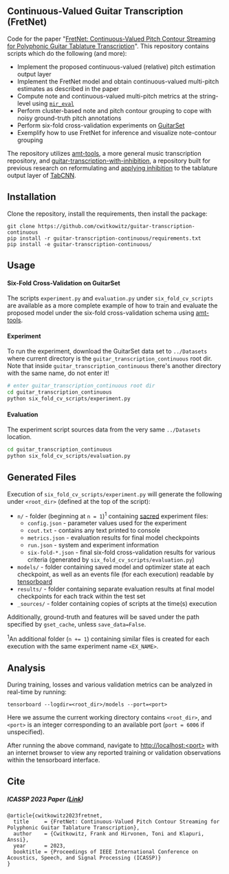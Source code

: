 ## Continuous-Valued Guitar Transcription (FretNet)
Code for the paper "[FretNet: Continuous-Valued Pitch Contour Streaming for Polyphonic Guitar Tablature Transcription](https://arxiv.org/abs/2212.03023)".
This repository contains scripts which do the following (and more):
* Implement the proposed continuous-valued (relative) pitch estimation output layer
* Implement the FretNet model and obtain continuous-valued multi-pitch estimates as described in the paper
* Compute note and continuous-valued multi-pitch metrics at the string-level using [```mir_eval```](https://github.com/craffel/mir_eval)
* Perform cluster-based note and pitch contour grouping to cope with noisy ground-truth pitch annotations
* Perform six-fold cross-validation experiments on [GuitarSet](https://guitarset.weebly.com/)
* Exemplify how to use FretNet for inference and visualize note-contour grouping 

The repository utilizes [amt-tools](https://github.com/cwitkowitz/amt-tools), a more general music transcription repository, and [guitar-transcription-with-inhibition](https://github.com/cwitkowitz/guitar-transcription-with-inhibition), a repository built for previous research on reformulating and [applying inhibition](https://arxiv.org/abs/2204.08094) to the tablature output layer of [TabCNN](https://archives.ismir.net/ismir2019/paper/000033.pdf).

## Installation
Clone the repository, install the requirements, then install the package:
```
git clone https://github.com/cwitkowitz/guitar-transcription-continuous
pip install -r guitar-transcription-continuous/requirements.txt
pip install -e guitar-transcription-continuous/
```

## Usage

#### Six-Fold Cross-Validation on GuitarSet
The scripts ```experiment.py``` and ```evaluation.py``` under ```six_fold_cv_scripts``` are available as a more complete example of how to train and evaluate the proposed model under the six-fold cross-validation schema using [amt-tools](https://github.com/cwitkowitz/amt-tools).

#### Experiment

To run the experiment, download the GuitarSet data set to `../Datasets` where current directory is the `guitar_transcription_continuous` root dir.
Note that inside `guitar_transcription_continuous` there's another directory with the same name, do not enter it!

```sh
# enter guitar_transcription_continuous root dir
cd guitar_transcription_continuous
python six_fold_cv_scripts/experiment.py
```

#### Evaluation

The experiment script sources data from the very same `../Datasets` location. 

```sh
cd guitar_transcription_continuous
python six_fold_cv_scripts/evaluation.py
```


## Generated Files
Execution of ```six_fold_cv_scripts/experiment.py``` will generate the following under ```<root_dir>``` (defined at the top of the script):
- ```n/``` - folder (beginning at ```n = 1```)<sup>1</sup> containing [sacred](https://sacred.readthedocs.io/en/stable/quickstart.html) experiment files:
  - ```config.json``` - parameter values used for the experiment
  - ```cout.txt``` - contains any text printed to console
  - ```metrics.json``` - evaluation results for final model checkpoints
  - ```run.json``` - system and experiment information
  - ```six-fold-*.json``` - final six-fold cross-validation results for various criteria (generated by ```six_fold_cv_scripts/evaluation.py```)
- ```models/``` - folder containing saved model and optimizer state at each checkpoint, as well as an events file (for each execution) readable by [tensorboard](https://www.tensorflow.org/tensorboard)
- ```results/``` - folder containing separate evaluation results at final model checkpoints for each track within the test set
- ```_sources/``` - folder containing copies of scripts at the time(s) execution

Additionally, ground-truth and features will be saved under the path specified by ```gset_cache```, unless ```save_data=False```.

<sup>1</sup>An additional folder (```n += 1```) containing similar files is created for each execution with the same experiment name ```<EX_NAME>```.


## Analysis
During training, losses and various validation metrics can be analyzed in real-time by running:
```
tensorboard --logdir=<root_dir>/models --port=<port>
```
Here we assume the current working directory contains ```<root_dir>```, and ```<port>``` is an integer corresponding to an available port (```port = 6006``` if unspecified).

After running the above command, navigate to [http://localhost:&lt;port&gt;]() with an internet browser to view any reported training or validation observations within the tensorboard interface.

## Cite
##### ICASSP 2023 Paper ([Link](https://arxiv.org/abs/2212.03023))
```
@article{cwitkowitz2023fretnet,
  title     = {FretNet: Continuous-Valued Pitch Contour Streaming for Polyphonic Guitar Tablature Transcription},
  author    = {Cwitkowitz, Frank and Hirvonen, Toni and Klapuri, Anssi},
  year      = 2023,
  booktitle = {Proceedings of IEEE International Conference on Acoustics, Speech, and Signal Processing (ICASSP)}
}
```
